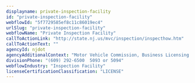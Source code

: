 ```yaml
---
displayname: private-inspection-facility
id: "private-inspection-facility"
webflowId: "5f7729585ef8c11c86019ec4"
urlSlug: "private-inspection-facility"
webflowName: "Private Inspection Facility"
callToActionLink: "http://state.nj.us/mvc/inspection/inspecthow.htm"
callToActionText: ""
agencyId: njdot
agencyAdditionalContext: "Motor Vehicle Commission, Business Licensing Unit"
divisionPhone: "(609) 292-6500  5093 or 5094"
webflowIndustry: "Inspection Facility"
licenseCertificationClassification: "LICENSE"
---
```

